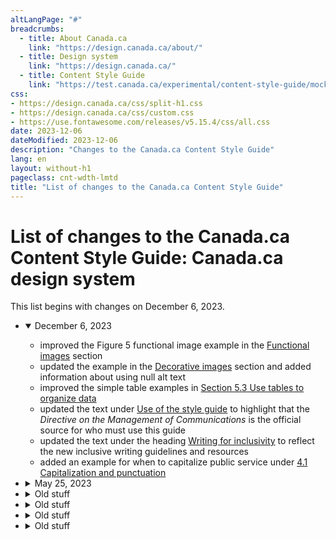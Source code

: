 ```yaml
---
altLangPage: "#"
breadcrumbs:
  - title: About Canada.ca
    link: "https://design.canada.ca/about/"
  - title: Design system
    link: "https://design.canada.ca/"
  - title: Content Style Guide
    link: "https://test.canada.ca/experimental/content-style-guide/mockups/sumchanges-en-04.html"    
css:
- https://design.canada.ca/css/split-h1.css
- https://design.canada.ca/css/custom.css
- https://use.fontawesome.com/releases/v5.15.4/css/all.css
date: 2023-12-06
dateModified: 2023-12-06
description: "Changes to the Canada.ca Content Style Guide"
lang: en
layout: without-h1
pageclass: cnt-wdth-lmtd
title: "List of changes to the Canada.ca Content Style Guide"
---
```

<h1 property="name" id="wb-cont" dir="ltr"><span class="stacked"><span>List of changes to the Canada.ca Content Style Guide</span>: <span>Canada.ca design system</span></span></h1>
<p>This list begins with changes on December 6, 2023.</p>
<ul class="list-unstyled">
  <li>
    <details open="open">
      <summary>December 6, 2023</summary>
      <ul class="mrgn-tp-lg">
        <li>improved the Figure 5 functional image example in the <a href="https://design.canada.ca/style-guide/#wp6-1-1">Functional images</a> section</li>
        <li>updated the example in the <a href="https://design.canada.ca/style-guide/#wp6-1-2">Decorative images</a> section and added information about using null alt text</li>
        <li>improved the simple table examples in <a href="https://design.canada.ca/style-guide/#wp5-3">Section 5.3 Use tables to organize data</a></li>
        <li>updated the text under <a href="https://design.canada.ca/style-guide/#toc3">Use of the style guide</a> to highlight that the <cite>Directive on the Management of Communications</cite> is the official source for who must use this guide</li>
        <li>updated the text under the heading <a href="https://design.canada.ca/style-guide/#wp1-2-1b">Writing for inclusivity</a> to reflect the new inclusive writing guidelines and resources</li>
        <li>added an example for when to capitalize public service under <a href="https://design.canada.ca/style-guide/#wp4-1">4.1 Capitalization and punctuation</a></li>
      </ul>
    </details>
  </li>
  <li>
    <details>
      <summary>May 25, 2023</summary>
      <p>We’ve added "Writing for inclusivity" to the <a href="https://design.canada.ca/style-guide/#toc5">Writing principles for web content</a> section</p>
    </details>
  </li>
  <li>
    <details>
      <summary>Old stuff</summary>
      <p>We will build this section</p>
    </details>
  </li>
  <li>
    <details>
      <summary>Old stuff</summary>
      <p>We will build this section</p>
    </details>
  </li>
  <li>
    <details>
      <summary>Old stuff</summary>
      <p>We will build this section</p>
    </details>
  </li>
  <li>
    <details>
      <summary>Old stuff</summary>
      <p>We will build this section</p>
    </details>
  </li>
</ul>
